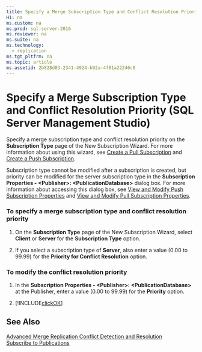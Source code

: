```yaml
---
title: Specify a Merge Subscription Type and Conflict Resolution Priority (SQL Server Management Studio)
H1: na
ms.custom: na
ms.prod: sql-server-2016
ms.reviewer: na
ms.suite: na
ms.technology: 
  - replication
ms.tgt_pltfrm: na
ms.topic: article
ms.assetid: 2b828d83-2341-4924-b92a-4f81a22246c0
---
```

# Specify a Merge Subscription Type and Conflict Resolution Priority (SQL Server Management Studio)
  Specify a merge subscription type and conflict resolution priority on the **Subscription Type** page of the New Subscription Wizard. For more information about using this wizard, see [Create a Pull Subscription](../../Topics/TopicNameContainA/Create-a-Pull-Subscription.md) and [Create a Push Subscription](../../Topics/TopicNameContainA/Create-a-Push-Subscription.md).  
  
 Subscription type cannot be modified after a subscription is created, but priority can be modified for the server subscription type in the **Subscription Properties - <Publisher\>: <PublicationDatabase\>** dialog box. For more information about accessing this dialog box, see [View and Modify Push Subscription Properties](../../Topics/TopicNameNotContainA/View-and-Modify-Push-Subscription-Properties.md) and [View and Modify Pull Subscription Properties](../../Topics/TopicNameNotContainA/View-and-Modify-Pull-Subscription-Properties.md).  
  
### To specify a merge subscription type and conflict resolution priority  
  
1.  On the **Subscription Type** page of the New Subscription Wizard, select **Client** or **Server** for the **Subscription Type** option.  
  
2.  If you select a subscription type of **Server**, also enter a value (0.00 to 99.99) for the **Priority for Conflict Resolution** option.  
  
### To modify the conflict resolution priority  
  
1.  In the **Subscription Properties - <Publisher\>: <PublicationDatabase\>** at the Publisher, enter a value (0.00 to 99.99) for the **Priority** option.  
  
2.  [!INCLUDE[clickOK](../../Topics/TopicNameContainA/includes/clickOK_md.md)]  
  
## See Also  
 [Advanced Merge Replication Conflict Detection and Resolution](../../Topics/TopicNameNotContainA/Advanced-Merge-Replication-Conflict-Detection-and-Resolution.md)   
 [Subscribe to Publications](../../Topics/TopicNameNotContainA/Subscribe-to-Publications.md)  
  
  